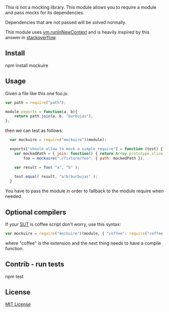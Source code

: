 This is not a mocking library. 
This module allows you to require a module and pass mocks for its dependencies.

Dependencies that are not passed will be solved normally.

This module uses [vm.runInNewContext](http://nodejs.org/api/all.html#all_vm_runinnewcontext_code_sandbox_filename) and is heavily inspired by this answer in [stackoverflow](http://stackoverflow.com/a/10869838/234047).

## Install

  npm install mockuire

## Usage

Given a file like this one foo.js:

```js
var path = require("path");

module.exports = function(a, b){
    return path.join(a, b, "burbujas");
};
```

then we can test as follows:

```js
  var mockuire = require("mockuire")(module);

  exports["should allow to mock a simple require"] = function (test) {
    var mockedPath = { join: function() { return Array.prototype.slice.call(arguments, 0)} },
        foo = mockuire("./fixture/foo", { path: mockedPath }), 

    var result = foo( "a", "b" );
    
    test.equal( result, "a!b!burbujas" );
  }
```

You have to pass the module in order to fallback to the module require when needed.


## Optional compilers

If your [SUT](http://en.wikipedia.org/wiki/System_under_test) is coffee script don't worry, use this syntax:

```js
var mockuire = require("mockuire")(module, { "coffee": require("coffee-script") });
```

where "coffee" is the extension and the next thing needs to have a compile function.


## Contrib - run tests

  npm test


## License 

[MIT License](http://www.opensource.org/licenses/mit-license.php)